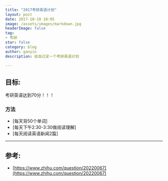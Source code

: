```yaml
---
title: "2017考研英语计划"
layout: post
date: 2017-10-10 10:05
image: /assets/images/markdown.jpg
headerImage: false
tag:
- 考研
star: false
category: blog
author: ganyin
description: 给自己定一个考研英语计划

---
```


## 目标:

考研英语达到70分！！！

### 方法
- [每天背50个单词]
- [每天下午2:30-3:30做阅读理解]
- [每天阅读英语新闻2篇]

---

## 参考:

- [https://www.zhihu.com/question/20220067](https://www.zhihu.com/question/20220067)